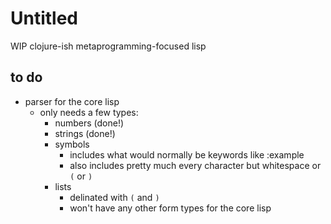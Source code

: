 # Untitled

WIP clojure-ish metaprogramming-focused lisp

## to do
* parser for the core lisp
  * only needs a few types:
    * numbers (done!)
    * strings (done!)
    * symbols
      * includes what would normally be keywords like :example
      * also includes pretty much every character but whitespace or `(` or `)`
    * lists
      * delinated with `(` and `)`
      * won't have any other form types for the core lisp
